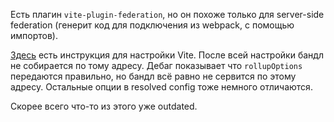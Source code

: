 
Есть плагин `vite-plugin-federation`, но он похоже только для server-side federation (генерит код для подключения из webpack, с помощью импортов).

[Здесь](https://single-spa.js.org/docs/ecosystem-vite/) есть инструкция для настройки Vite. После всей настройки бандл не собирается по тому адресу. Дебаг показывает что `rollupOptions` передаются правильно, но бандл всё равно не сервится по этому адресу. Остальные опции в resolved config тоже немного отличаются.

Скорее всего что-то из этого уже outdated.